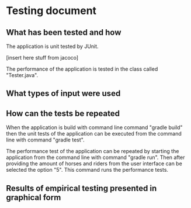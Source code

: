 
# Testing document
    
## What has been tested and how

The application is unit tested by JUnit.

[insert here stuff from jacoco]

The performance of the application is tested in the class called "Tester.java". 

## What types of input were used



## How can the tests be repeated

When the application is build with command line command "gradle build" then the unit tests of the application can be executed from the command line with command "gradle test".

The performance test of the application can be repeated by starting the application from the command line with command "gradle run". Then after providing the amount of horses and riders from the user interface can be selected the option "5". This command runs the performance tests. 

## Results of empirical testing presented in graphical form
    
